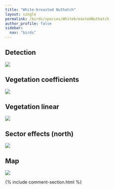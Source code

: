 ```yaml
---
title: "White-breasted Nuthatch"
layout: single
permalink: /birds/species/WhitebreastedNuthatch
author_profile: false
sidebar:
  nav: "birds"
---
```


<h2>Detection</h2>

<img src="https://beallen.github.io/DevelopmentWebsite/assets/images/birds/WhitebreastedNuthatch/det.jpg">

<h2>Vegetation coefficients</h2>

<img src="https://beallen.github.io/DevelopmentWebsite/assets/images/birds/WhitebreastedNuthatch/veghf.jpg">

<h2>Vegetation linear</h2>

<img src="https://beallen.github.io/DevelopmentWebsite/assets/images/birds/WhitebreastedNuthatch/lin-north.jpg">

<h2>Sector effects (north)</h2>

<img src="https://beallen.github.io/DevelopmentWebsite/assets/images/birds/WhitebreastedNuthatch/sector-north.jpg">

<h2>Map</h2>

<img src="https://beallen.github.io/DevelopmentWebsite/assets/images/birds/WhitebreastedNuthatch/map.jpg">

{% include comment-section.html %}
